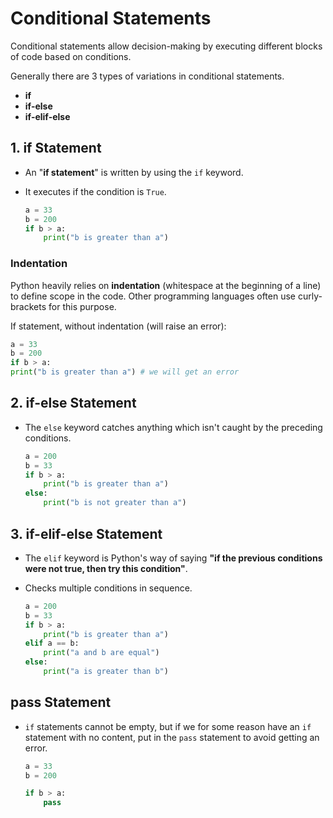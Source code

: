 # Conditional Statements

Conditional statements allow decision-making by executing different blocks of code based on conditions.

Generally there are 3 types of variations in conditional statements.
- **if**
- **if-else**
- **if-elif-else**


## 1. if Statement

- An "**if statement**" is written by using the `if` keyword.
- It executes if the condition is `True`.
    
    ```python
    a = 33
    b = 200
    if b > a:
        print("b is greater than a")
    ```

### Indentation

Python heavily relies on **indentation** (whitespace at the beginning of a line) to define scope in the code. Other programming languages often use curly-brackets for this purpose.

If statement, without indentation (will raise an error):
```python
a = 33
b = 200
if b > a:
print("b is greater than a") # we will get an error
```


## 2. if-else Statement

- The `else` keyword catches anything which isn't caught by the preceding conditions.
    
    ```python
    a = 200
    b = 33
    if b > a:
        print("b is greater than a")
    else:
        print("b is not greater than a")
    ```


## 3. if-elif-else Statement

- The `elif` keyword is Python's way of saying **"if the previous conditions were not true, then try this condition"**.
- Checks multiple conditions in sequence.

    ```python
    a = 200
    b = 33
    if b > a:
        print("b is greater than a")
    elif a == b:
        print("a and b are equal")
    else:
        print("a is greater than b")
    ```


## pass Statement

- `if` statements cannot be empty, but if we for some reason have an `if` statement with no content, put in the `pass` statement to avoid getting an error.

    ```python
    a = 33
    b = 200

    if b > a:
        pass
    ```
